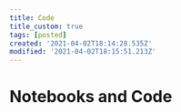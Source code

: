 ```yaml
---
title: Code
title_custom: true
tags: [posted]
created: '2021-04-02T18:14:28.535Z'
modified: '2021-04-02T18:15:51.213Z'
---
```


# Notebooks and Code


